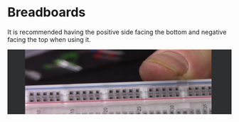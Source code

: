 # Breadboards

It is recommended having the positive side facing the bottom and negative facing the top when using it.

![](./files/2024-01-21-13-36-38.png)
